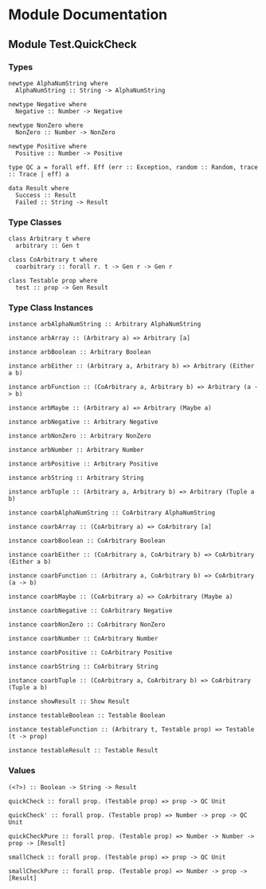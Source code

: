 # Module Documentation

## Module Test.QuickCheck

### Types

    newtype AlphaNumString where
      AlphaNumString :: String -> AlphaNumString

    newtype Negative where
      Negative :: Number -> Negative

    newtype NonZero where
      NonZero :: Number -> NonZero

    newtype Positive where
      Positive :: Number -> Positive

    type QC a = forall eff. Eff (err :: Exception, random :: Random, trace :: Trace | eff) a

    data Result where
      Success :: Result
      Failed :: String -> Result


### Type Classes

    class Arbitrary t where
      arbitrary :: Gen t

    class CoArbitrary t where
      coarbitrary :: forall r. t -> Gen r -> Gen r

    class Testable prop where
      test :: prop -> Gen Result


### Type Class Instances

    instance arbAlphaNumString :: Arbitrary AlphaNumString

    instance arbArray :: (Arbitrary a) => Arbitrary [a]

    instance arbBoolean :: Arbitrary Boolean

    instance arbEither :: (Arbitrary a, Arbitrary b) => Arbitrary (Either a b)

    instance arbFunction :: (CoArbitrary a, Arbitrary b) => Arbitrary (a -> b)

    instance arbMaybe :: (Arbitrary a) => Arbitrary (Maybe a)

    instance arbNegative :: Arbitrary Negative

    instance arbNonZero :: Arbitrary NonZero

    instance arbNumber :: Arbitrary Number

    instance arbPositive :: Arbitrary Positive

    instance arbString :: Arbitrary String

    instance arbTuple :: (Arbitrary a, Arbitrary b) => Arbitrary (Tuple a b)

    instance coarbAlphaNumString :: CoArbitrary AlphaNumString

    instance coarbArray :: (CoArbitrary a) => CoArbitrary [a]

    instance coarbBoolean :: CoArbitrary Boolean

    instance coarbEither :: (CoArbitrary a, CoArbitrary b) => CoArbitrary (Either a b)

    instance coarbFunction :: (Arbitrary a, CoArbitrary b) => CoArbitrary (a -> b)

    instance coarbMaybe :: (CoArbitrary a) => CoArbitrary (Maybe a)

    instance coarbNegative :: CoArbitrary Negative

    instance coarbNonZero :: CoArbitrary NonZero

    instance coarbNumber :: CoArbitrary Number

    instance coarbPositive :: CoArbitrary Positive

    instance coarbString :: CoArbitrary String

    instance coarbTuple :: (CoArbitrary a, CoArbitrary b) => CoArbitrary (Tuple a b)

    instance showResult :: Show Result

    instance testableBoolean :: Testable Boolean

    instance testableFunction :: (Arbitrary t, Testable prop) => Testable (t -> prop)

    instance testableResult :: Testable Result


### Values

    (<?>) :: Boolean -> String -> Result

    quickCheck :: forall prop. (Testable prop) => prop -> QC Unit

    quickCheck' :: forall prop. (Testable prop) => Number -> prop -> QC Unit

    quickCheckPure :: forall prop. (Testable prop) => Number -> Number -> prop -> [Result]

    smallCheck :: forall prop. (Testable prop) => prop -> QC Unit

    smallCheckPure :: forall prop. (Testable prop) => Number -> prop -> [Result]



